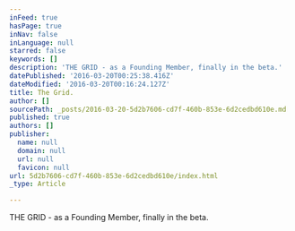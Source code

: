 ```yaml
---
inFeed: true
hasPage: true
inNav: false
inLanguage: null
starred: false
keywords: []
description: 'THE GRID - as a Founding Member, finally in the beta.'
datePublished: '2016-03-20T00:25:38.416Z'
dateModified: '2016-03-20T00:16:24.127Z'
title: The Grid.
author: []
sourcePath: _posts/2016-03-20-5d2b7606-cd7f-460b-853e-6d2cedbd610e.md
published: true
authors: []
publisher:
  name: null
  domain: null
  url: null
  favicon: null
url: 5d2b7606-cd7f-460b-853e-6d2cedbd610e/index.html
_type: Article

---
```

THE GRID - as a Founding Member, finally in the beta.